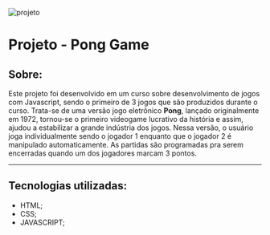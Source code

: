 ![projeto](https://ik.imagekit.io/9eeypfgot/New_Folder/pong-game-img.png?ik-sdk-version=javascript-1.4.3&updatedAt=1674911187566)

# **Projeto - Pong Game**

## **Sobre:**
Este projeto foi desenvolvido em um curso sobre desenvolvimento de jogos com Javascript, sendo o primeiro de 3 jogos que são produzidos durante o curso. Trata-se de uma versão jogo eletrônico **Pong**, lançado originalmente em 1972, tornou-se o primeiro videogame lucrativo da história e assim, ajudou a estabilizar a grande indústria dos jogos. 
Nessa versão, o usuário joga individualmente sendo o jogador 1 enquanto que o jogador 2 é manipulado automaticamente. As partidas são programadas pra serem encerradas quando um dos jogadores marcam 3 pontos.

---
## **Tecnologias utilizadas:**
 - HTML;
 - CSS;
 - JAVASCRIPT;
